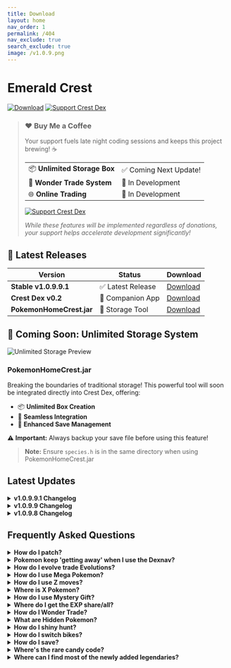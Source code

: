 ```yaml
---
title: Download
layout: home
nav_order: 1
permalink: /404
nav_exclude: true
search_exclude: true
image: /v1.0.9.png
---
```


<h1>Emerald Crest</h1>

<p>
<a href="https://thatsimpledev.itch.io/emerald-crest/purchase"><img src="https://img.shields.io/badge/Download-Latest%20Version-red?style=for-the-badge" alt="Download"></a>
<a href="https://thatsimpledev.itch.io/crest-dex/donate"><img src="https://img.shields.io/badge/Support%20Crest%20Dex-Donate%20%E2%9D%A4-lightblue?style=for-the-badge" alt="Support Crest Dex"></a>
</p>

<blockquote>
<h3>❤️ Buy Me a Coffee</h3>
<p>Your support fuels late night coding sessions and keeps this project brewing! ☕</p>

<table>
  <tr>
    <td>📦 <strong>Unlimited Storage Box</strong></td>
    <td>✅ Coming Next Update!</td>
  </tr>
  <tr>
    <td>🔄 <strong>Wonder Trade System</strong></td>
    <td>🚧 In Development</td>
  </tr>
  <tr>
    <td>🌐 <strong>Online Trading</strong></td>
    <td>🚧 In Development</td>
  </tr>
  
</table>

<a href="https://thatsimpledev.itch.io/crest-dex/donate"><img src="https://img.shields.io/badge/Support%20Crest%20Dex-Donate%20%E2%9D%A4-ligreen?style=for-the-badge" alt="Support Crest Dex"></a>
</p>

<p><em>While these features will be implemented regardless of donations, your support helps accelerate development significantly!</em></p>
</blockquote>

## 🎯 Latest Releases

| Version | Status | Download |
|---------|--------|----------|
| **Stable v1.0.9.9.1** | ✅ Latest Release | [Download](https://thatsimpledev.itch.io/emerald-crest/purchase) |
| **Crest Dex v0.2** | 🚀 Companion App | [Download](https://thatsimpledev.itch.io/crest-dex) |
| **PokemonHomeCrest.jar** | 🎁 Storage Tool | [Download](https://thatsimpledev.itch.io/crest-dex) |

<h2>🎁 Coming Soon: Unlimited Storage System</h2>

<img src="https://img.itch.zone/aW1nLzE4NDU0Njk2LnBuZw==/original/9IfgMB.png" alt="Unlimited Storage Preview">

<h3>PokemonHomeCrest.jar</h3>
<p>Breaking the boundaries of traditional storage! This powerful tool will soon be integrated directly into Crest Dex, offering:</p>

<ul>
  <li>📦 <strong>Unlimited Box Creation</strong></li>
  <li>🔄 <strong>Seamless Integration</strong></li>
  <li>💾 <strong>Enhanced Save Management</strong></li>
</ul>

<p>⚠️ <strong>Important:</strong> Always backup your save file before using this feature!</p>

<blockquote>
  <p><strong>Note:</strong> Ensure <code>species.h</code> is in the same directory when using PokemonHomeCrest.jar</p>
</blockquote>

<h2>Latest Updates</h2>

<details>
  <summary><strong>v1.0.9.9.1 Changelog</strong></summary>
  <ul>
    <li>Applied critical fixes</li>
    <li>Added Seasonal Encounters toggle</li>
    <li>Added Seasonal Evolutions toggle</li>
    <li>Added mid battle evolutions</li>
    <li>Added missing HMs in open world</li>
    <li>Made Hoopa teleport after 5th badge</li>
    <li>Added exclusive legends to Hoopa portal</li>
    <li>Fixed various game features</li>
  </ul>
</details>

<details>
  <summary><strong>v1.0.9.9 Changelog</strong></summary>
  <ul>
    <li>Added Indigo Disk Pokémon</li>
    <li>Added Indigo Disk followers</li>
    <li>Increased rock smash item drop odds</li>
    <li>Updated spotlight events</li>
    <li>Various bug fixes and improvements</li>
  </ul>
</details>

<details>
  <summary><strong>v1.0.9.8 Changelog</strong></summary>
  <ul>
    <li>Added Seasons system</li>
    <li>Added Seasonal Evolutions</li>
    <li>Added Seasonal Encounters</li>
    <li>Added Overworld Encounters during Spotlight Events</li>
    <li>Added Support for Crest Dex v0.1.4</li>
  </ul>
</details>

<h2>Frequently Asked Questions</h2>

<details>
  <summary><strong>How do I patch?</strong></summary>
  <p>To patch, follow the instructions provided <a href="https://romhackstudios.github.io/pages/howtopatch.html">here</a>.</p>
</details>

<details>
  <summary><strong>Pokemon keep 'getting away' when I use the Dexnav?</strong></summary>
  <p>Hold 'a' while walking to prevent Pokemon from escaping when using Dexnav.</p>
</details>

<details>
  <summary><strong>How do I evolve trade Evolutions?</strong></summary>
  <p>Visit a man in Devoncorp who will trade your Pokemon and trade it back to you, enabling its evolution.</p>
</details>

<details>
  <summary><strong>How do I use Mega Pokemon?</strong></summary>
  <p>Obtain the Mega Ring from your PC at home, give a Mega Stone to a Pokemon, and in battle, press 'Fight', then start, and choose your move.</p>
</details>

<details>
  <summary><strong>How do I use Z moves?</strong></summary>
  <p>Acquire the Z Ring from your father, give a Z Crystal to a Pokemon, and in battle, press 'Fight', then start, and pick your move.</p>
</details>

<details>
  <summary><strong>Where is X Pokemon?</strong></summary>
  <p>Refer to the Wild Encounters document included in the original game download to locate specific Pokemon.</p>
</details>

<details>
  <summary><strong>How do I use Mystery Gift?</strong></summary>
  <p>Take the escalator in a Pokemon Center and talk to the man on the left. Ensure to save before using the code and check for correct typing.</p>
</details>

<details>
  <summary><strong>Where do I get the EXP share/all?</strong></summary>
  <p>Complete the task assigned by Mr. Stone (delivering the letter to Steven) and return to him.</p>
</details>

<details>
  <summary><strong>How do I Wonder Trade?</strong></summary>
  <p>Beat Brawly, then access your PC at home to initiate a trade of your Pokemon for another of the same level.</p>
</details>

<details>
  <summary><strong>What are Hidden Pokemon?</strong></summary>
  <p>Hidden Pokemon appear at the bottom of the Dexnav and can be activated by talking to a scientist in Devoncorp. They can appear after making 100 steps without encountering any Pokemon.</p>
</details>

<details>
  <summary><strong>How do I shiny hunt?</strong></summary>
  <p>Increase your chances of encountering a shiny Pokemon by performing a 'chain' using the Dexnav.</p>
</details>

<details>
  <summary><strong>How do I switch bikes?</strong></summary>
  <p>While riding your bike, press the L button on your screen or the assigned button for it.</p>
</details>

<details>
  <summary><strong>How do I save?</strong></summary>
  <p>Open your menu and press left or right on the D-Pad to access the save option.</p>
</details>

<details>
  <summary><strong>Where's the rare candy code?</strong></summary>
  <p>Locate the rare candy code on the GameCube in your house at Littleroot.</p>
</details>

<details>
  <summary><strong>Where can I find most of the newly added legendaries?</strong></summary>
  <p>You will need to capture Hoopa first. Hoopa is a roaming encounter that you can find once you obtain the 5th badge, starting from v1.0.9.2. Hoopa likes to lead your party, and once a day, it will open up portals while you're adventuring, summoning Ultra Beasts and other legendary Pokémon.</p>
</details>
